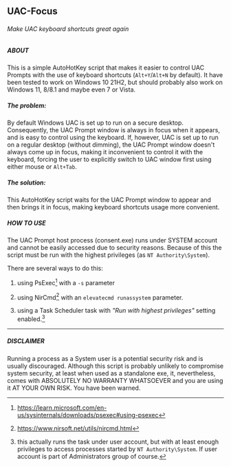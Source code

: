 ## UAC-Focus
###### Make UAC keyboard shortcuts great again

##### ABOUT
This is a simple AutoHotKey script that makes it easier to control UAC Prompts with the use of keyboard shortcuts (`Alt+Y`/`Alt+N` by default). It have been tested to work on Windows 10 21H2, but should probably also work on Windows 11, 8/8.1 and maybe even 7 or Vista.

##### The problem:
By default Windows UAC is set up to run on a secure desktop. Consequently, the UAC Prompt window is always in focus when it appears, and is easy to control using the keyboard. If, however, UAC is set up to run on a regular desktop (without dimming), the UAC Prompt window doesn't always come up in focus, making it inconvenient to control it with the keyboard, forcing the user to explicitly switch to UAC window first using either mouse or `Alt+Tab`.


##### The solution:
This AutoHotKey script waits for the UAC Prompt window to appear and then brings it in focus, making keyboard shortcuts usage more convenient.


##### HOW TO USE
The UAC Prompt host process (consent.exe) runs under SYSTEM account and cannot be easily accessed due to security reasons. Because of this the script must be run with the highest privileges (as `NT Authority\System`).

There are several ways to do this:
				
1. using PsExec[^1] with a `-s` parameter

2. using NirCmd[^2] with an `elevatecmd runassystem` parameter.

3. using a Task Scheduler task with *"Run with highest privileges"* setting enabled.[^3]


---
##### DISCLAIMER
Running a process as a System user is a potential security risk and is usually discouraged. Although this script is probably unlikely to compromise system security, at least when used as a standalone exe, it, nevertheless, comes with ABSOLUTELY NO WARRANTY WHATSOEVER and you are using it AT YOUR OWN RISK. You have been warned.

[^1]: https://learn.microsoft.com/en-us/sysinternals/downloads/psexec#using-psexec
[^2]: https://www.nirsoft.net/utils/nircmd.html
[^3]: this actually runs the task under user account, but with at least enough privileges to access processes started by `NT Authority\System`. If user account is part of Administrators group of course.
